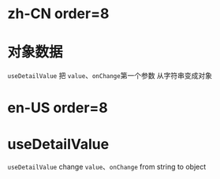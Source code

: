 # zh-CN order=8

# 对象数据

`useDetailValue` 把 `value`、`onChange`第一个参数 从字符串变成对象

# en-US order=8

# useDetailValue

`useDetailValue` change `value`、`onChange` from string to object

